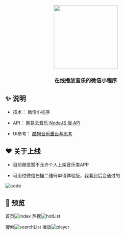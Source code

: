 <p align="center">
   <img width="200" src="http://img.mo36.com/logo.png">
</p>

<h3 align="center">在线播放音乐的微信小程序</h3>

## ✨   说明

- 技术： 微信小程序


-  API： [网易云音乐 NodeJS 版 API](https://binaryify.github.io/NeteaseCloudMusicApi/#/ "网易云音乐 NodeJS 版 API") 


-  UI参考：  [酷狗音乐重设与思考](https://www.zcool.com.cn/work/ZNDQyMzgyNDg=.html "酷狗音乐重设与思考")

## ❤️ 关于上线

- 目前微信暂不允许个人上架音乐类APP


- 可用过微信扫描二维码申请体验版，我看到后会通过的

 ![code](http://img.mo36.com/code.png)

## 🌈 预览

首页![index](http://img.mo36.com/index.jpg)
热搜![hotList](http://img.mo36.com/hotList.jpg)

搜索![searchList](http://img.mo36.com/searchList.jpg)
播放![player](http://img.mo36.com/player.jpg)

